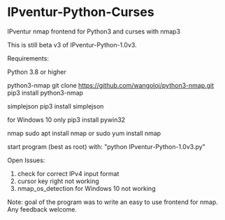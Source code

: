 # IPventur-Python-Curses
IPventur nmap frontend for Python3 and curses with nmap3

This is still beta v3 of IPventur-Python-1.0v3.

Requirements:

Python 3.8 or higher

python3-nmap
git clone https://github.com/wangoloj/python3-nmap.git
pip3 install python3-nmap

simplejson
pip3 install simplejson

for Windows 10 only
pip3 install pywin32

nmap
sudo apt install nmap
or
sudo yum install nmap


start program (best as root) with: "python IPventur-Python-1.0v3.py"

Open Issues:

1. check for correct IPv4 input format
2. cursor key right not working
3. nmap_os_detection for Windows 10 not working


Note:
goal of the program was to write an easy to use frontend for nmap. Any feedback welcome.
